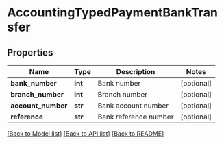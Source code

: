 # AccountingTypedPaymentBankTransfer

## Properties
Name | Type | Description | Notes
------------ | ------------- | ------------- | -------------
**bank_number** | **int** | Bank number | [optional] 
**branch_number** | **int** | Branch number | [optional] 
**account_number** | **str** | Bank account number | [optional] 
**reference** | **str** | Bank reference number | [optional] 

[[Back to Model list]](../README.md#documentation-for-models) [[Back to API list]](../README.md#documentation-for-api-endpoints) [[Back to README]](../README.md)


